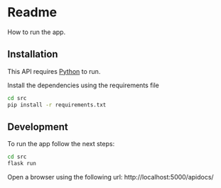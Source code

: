 # Readme

How to run the app.

## Installation

This API requires [Python](https://www.python.org/downloads/) to run.

Install the dependencies using the requirements file

```sh
cd src
pip install -r requirements.txt
```

## Development

To run the app follow the next steps:

```sh
cd src
flask run
```

Open a browser using the following url:
http://localhost:5000/apidocs/
